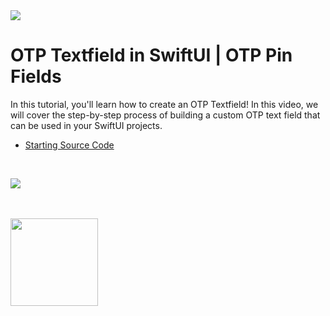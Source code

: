 
<a href="https://www.youtube.com/@weschua?sub_confirmation=1">
<img src="https://drive.google.com/uc?export=view&id=1ss6g-zHckW-KFI0D3sCCp3pyCZ-bJIik">
</a>

# OTP Textfield in SwiftUI |  OTP Pin Fields

In this tutorial, you'll learn how to create an OTP Textfield! In this video, we will cover the step-by-step process of building a custom OTP text field that can be used in your SwiftUI projects.

- [Starting Source Code](https://github.com/WesCSK/OTPEnteries/tree/completed)

<br/>

[![](https://markdown-videos.deta.dev/youtube/LZRxEdJqXJg)](https://youtu.be/LZRxEdJqXJg)

<br/>
<br/>

<a href="https://www.youtube.com/@weschua?sub_confirmation=1">
<img src="https://drive.google.com/uc?export=view&id=1_GqbV9ZO-prNdAjKDqYy4gd9ETfqCMsM" style="width:140px;">
</a>


